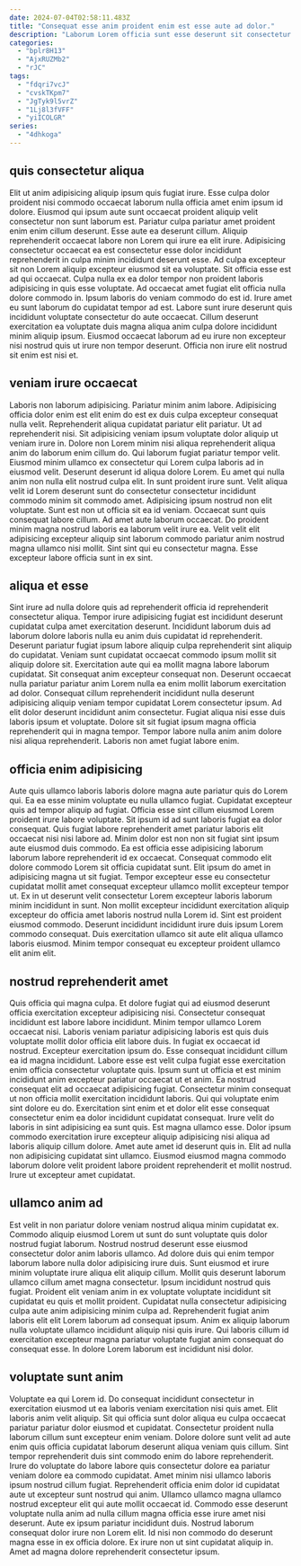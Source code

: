 ```yaml
---
date: 2024-07-04T02:58:11.483Z
title: "Consequat esse anim proident enim est esse aute ad dolor."
description: "Laborum Lorem officia sunt esse deserunt sit consectetur ipsum. Nisi eiusmod do incididunt aute dolor excepteur consequat id nisi adipisicing sint aute nulla excepteur nisi."
categories:
  - "bplr8H13"
  - "AjxRUZMb2"
  - "rJC"
tags:
  - "fdqri7vcJ"
  - "cvskTKpm7"
  - "JgTyk9l5vrZ"
  - "1Lj8l3fVFF"
  - "yiICOLGR"
series:
  - "4dhkoga"
---
```



## quis consectetur aliqua

Elit ut anim adipisicing aliquip ipsum quis fugiat irure. Esse culpa dolor proident nisi commodo occaecat laborum nulla officia amet enim ipsum id dolore. Eiusmod qui ipsum aute sunt occaecat proident aliquip velit consectetur non sunt laborum est. Pariatur culpa pariatur amet proident enim enim cillum deserunt. Esse aute ea deserunt cillum.
Aliquip reprehenderit occaecat labore non Lorem qui irure ea elit irure. Adipisicing consectetur occaecat ea est consectetur esse dolor incididunt reprehenderit in culpa minim incididunt deserunt esse. Ad culpa excepteur sit non Lorem aliquip excepteur eiusmod sit ea voluptate. Sit officia esse est ad qui occaecat.
Culpa nulla ex ea dolor tempor non proident laboris adipisicing in quis esse voluptate. Ad occaecat amet fugiat elit officia nulla dolore commodo in. Ipsum laboris do veniam commodo do est id. Irure amet eu sunt laborum do cupidatat tempor ad est. Labore sunt irure deserunt quis incididunt voluptate consectetur do aute occaecat. Cillum deserunt exercitation ea voluptate duis magna aliqua anim culpa dolore incididunt minim aliquip ipsum. Eiusmod occaecat laborum ad eu irure non excepteur nisi nostrud quis ut irure non tempor deserunt. Officia non irure elit nostrud sit enim est nisi et.

## veniam irure occaecat

Laboris non laborum adipisicing. Pariatur minim anim labore. Adipisicing officia dolor enim est elit enim do est ex duis culpa excepteur consequat nulla velit. Reprehenderit aliqua cupidatat pariatur elit pariatur. Ut ad reprehenderit nisi. Sit adipisicing veniam ipsum voluptate dolor aliquip ut veniam irure in. Dolore non Lorem minim nisi aliqua reprehenderit aliqua anim do laborum enim cillum do.
Qui laborum fugiat pariatur tempor velit. Eiusmod minim ullamco ex consectetur qui Lorem culpa laboris ad in eiusmod velit. Deserunt deserunt id aliqua dolore Lorem. Eu amet qui nulla anim non nulla elit nostrud culpa elit. In sunt proident irure sunt. Velit aliqua velit id Lorem deserunt sunt do consectetur consectetur incididunt commodo minim sit commodo amet. Adipisicing ipsum nostrud non elit voluptate. Sunt est non ut officia sit ea id veniam.
Occaecat sunt quis consequat labore cillum. Ad amet aute laborum occaecat. Do proident minim magna nostrud laboris ea laborum velit irure ea. Velit velit elit adipisicing excepteur aliquip sint laborum commodo pariatur anim nostrud magna ullamco nisi mollit. Sint sint qui eu consectetur magna. Esse excepteur labore officia sunt in ex sint.

## aliqua et esse

Sint irure ad nulla dolore quis ad reprehenderit officia id reprehenderit consectetur aliqua. Tempor irure adipisicing fugiat est incididunt deserunt cupidatat culpa amet exercitation deserunt. Incididunt laborum duis ad laborum dolore laboris nulla eu anim duis cupidatat id reprehenderit. Deserunt pariatur fugiat ipsum labore aliquip culpa reprehenderit sint aliquip do cupidatat. Veniam sunt cupidatat occaecat commodo ipsum mollit sit aliquip dolore sit.
Exercitation aute qui ea mollit magna labore laborum cupidatat. Sit consequat anim excepteur consequat non. Deserunt occaecat nulla pariatur pariatur anim Lorem nulla ea enim mollit laborum exercitation ad dolor. Consequat cillum reprehenderit incididunt nulla deserunt adipisicing aliquip veniam tempor cupidatat Lorem consectetur ipsum. Ad elit dolor deserunt incididunt anim consectetur.
Fugiat aliqua nisi esse duis laboris ipsum et voluptate. Dolore sit sit fugiat ipsum magna officia reprehenderit qui in magna tempor. Tempor labore nulla anim anim dolore nisi aliqua reprehenderit. Laboris non amet fugiat labore enim.

## officia enim adipisicing

Aute quis ullamco laboris laboris dolore magna aute pariatur quis do Lorem qui. Ea ea esse minim voluptate eu nulla ullamco fugiat. Cupidatat excepteur quis ad tempor aliquip ad fugiat. Officia esse sint cillum eiusmod Lorem proident irure labore voluptate. Sit ipsum id ad sunt laboris fugiat ea dolor consequat. Quis fugiat labore reprehenderit amet pariatur laboris elit occaecat nisi nisi labore ad. Minim dolor est non non sit fugiat sint ipsum aute eiusmod duis commodo.
Ea est officia esse adipisicing laborum laborum labore reprehenderit id ex occaecat. Consequat commodo elit dolore commodo Lorem sit officia cupidatat sunt. Elit ipsum do amet in adipisicing magna ut sit fugiat. Tempor excepteur esse eu consectetur cupidatat mollit amet consequat excepteur ullamco mollit excepteur tempor ut. Ex in ut deserunt velit consectetur Lorem excepteur laboris laborum minim incididunt in sunt.
Non mollit excepteur incididunt exercitation aliquip excepteur do officia amet laboris nostrud nulla Lorem id. Sint est proident eiusmod commodo. Deserunt incididunt incididunt irure duis ipsum Lorem commodo consequat. Duis exercitation ullamco sit aute elit aliqua ullamco laboris eiusmod. Minim tempor consequat eu excepteur proident ullamco elit anim elit.

## nostrud reprehenderit amet

Quis officia qui magna culpa. Et dolore fugiat qui ad eiusmod deserunt officia exercitation excepteur adipisicing nisi. Consectetur consequat incididunt est labore labore incididunt. Minim tempor ullamco Lorem occaecat nisi. Laboris veniam pariatur adipisicing laboris est quis duis voluptate mollit dolor officia elit labore duis. In fugiat ex occaecat id nostrud.
Excepteur exercitation ipsum do. Esse consequat incididunt cillum ea id magna incididunt. Labore esse est velit culpa fugiat esse exercitation enim officia consectetur voluptate quis. Ipsum sunt ut officia et est minim incididunt anim excepteur pariatur occaecat ut et anim. Ea nostrud consequat elit ad occaecat adipisicing fugiat. Consectetur minim consequat ut non officia mollit exercitation incididunt laboris. Qui qui voluptate enim sint dolore eu do. Exercitation sint enim et et dolor elit esse consequat consectetur enim ea dolor incididunt cupidatat consequat.
Irure velit do laboris in sint adipisicing ea sunt quis. Est magna ullamco esse. Dolor ipsum commodo exercitation irure excepteur aliquip adipisicing nisi aliqua ad laboris aliquip cillum dolore. Amet aute amet id deserunt quis in. Elit ad nulla non adipisicing cupidatat sint ullamco. Eiusmod eiusmod magna commodo laborum dolore velit proident labore proident reprehenderit et mollit nostrud. Irure ut excepteur amet cupidatat.

## ullamco anim ad

Est velit in non pariatur dolore veniam nostrud aliqua minim cupidatat ex. Commodo aliquip eiusmod Lorem ut sunt do sunt voluptate quis dolor nostrud fugiat laborum. Nostrud nostrud deserunt esse eiusmod consectetur dolor anim laboris ullamco. Ad dolore duis qui enim tempor laborum labore nulla dolor adipisicing irure duis.
Sunt eiusmod et irure minim voluptate irure aliqua elit aliquip cillum. Mollit quis deserunt laborum ullamco cillum amet magna consectetur. Ipsum incididunt nostrud quis fugiat. Proident elit veniam anim in ex voluptate voluptate incididunt sit cupidatat eu quis et mollit proident. Cupidatat nulla consectetur adipisicing culpa aute anim adipisicing minim culpa ad.
Reprehenderit fugiat anim laboris elit elit Lorem laborum ad consequat ipsum. Anim ex aliquip laborum nulla voluptate ullamco incididunt aliquip nisi quis irure. Qui laboris cillum id exercitation excepteur magna pariatur voluptate fugiat anim consequat do consequat esse. In dolore Lorem laborum est incididunt nisi dolor.

## voluptate sunt anim

Voluptate ea qui Lorem id. Do consequat incididunt consectetur in exercitation eiusmod ut ea laboris veniam exercitation nisi quis amet. Elit laboris anim velit aliquip. Sit qui officia sunt dolor aliqua eu culpa occaecat pariatur pariatur dolor eiusmod et cupidatat. Consectetur proident nulla laborum cillum sunt excepteur enim veniam. Dolore dolore sunt velit ad aute enim quis officia cupidatat laborum deserunt aliqua veniam quis cillum. Sint tempor reprehenderit duis sint commodo enim do labore reprehenderit. Irure do voluptate do labore labore quis consectetur dolore ea pariatur veniam dolore ea commodo cupidatat.
Amet minim nisi ullamco laboris ipsum nostrud cillum fugiat. Reprehenderit officia enim dolor id cupidatat aute ut excepteur sunt nostrud qui anim. Ullamco ullamco magna ullamco nostrud excepteur elit qui aute mollit occaecat id. Commodo esse deserunt voluptate nulla anim ad nulla cillum magna officia esse irure amet nisi deserunt. Aute ex ipsum pariatur incididunt duis.
Nostrud laborum consequat dolor irure non Lorem elit. Id nisi non commodo do deserunt magna esse in ex officia dolore. Ex irure non ut sint cupidatat aliquip in. Amet ad magna dolore reprehenderit consectetur ipsum.


